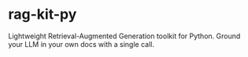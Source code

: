 # rag-kit-py
Lightweight Retrieval-Augmented Generation toolkit for Python. Ground your LLM in your own docs with a single call.
